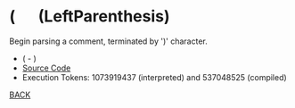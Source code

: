 # ( &emsp; (LeftParenthesis)
Begin parsing a comment, terminated by ')' character.
* ( - )
* [Source Code](../words/core/LeftParenthesis.cs)
* Execution Tokens: 1073919437 (interpreted) and 537048525 (compiled)


[BACK](builtins.md#LeftParenthesis)
